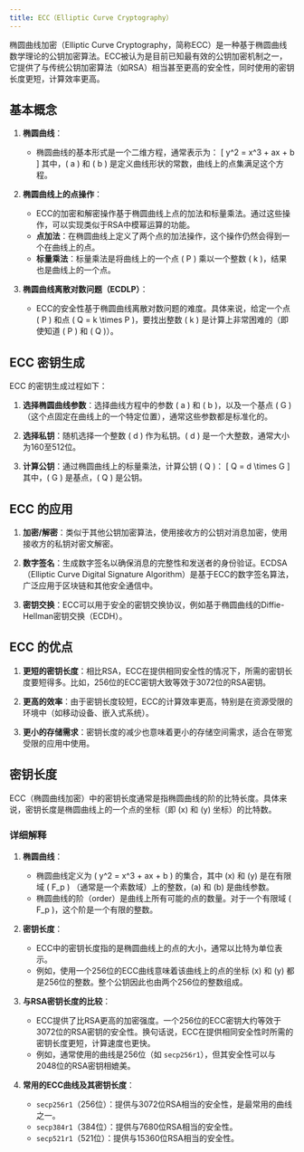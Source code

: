 ```yaml
---
title: ECC（Elliptic Curve Cryptography）
---
```


椭圆曲线加密（Elliptic Curve Cryptography，简称ECC）是一种基于椭圆曲线数学理论的公钥加密算法。ECC被认为是目前已知最有效的公钥加密机制之一，它提供了与传统公钥加密算法（如RSA）相当甚至更高的安全性，同时使用的密钥长度更短，计算效率更高。

## 基本概念

1. **椭圆曲线**：
   - 椭圆曲线的基本形式是一个二维方程，通常表示为：
     \[
     y^2 = x^3 + ax + b
     \]
     其中，\( a \) 和 \( b \) 是定义曲线形状的常数，曲线上的点集满足这个方程。

2. **椭圆曲线上的点操作**：
   - ECC的加密和解密操作基于椭圆曲线上点的加法和标量乘法。通过这些操作，可以实现类似于RSA中模幂运算的功能。
   - **点加法**：在椭圆曲线上定义了两个点的加法操作，这个操作仍然会得到一个在曲线上的点。
   - **标量乘法**：标量乘法是将曲线上的一个点 \( P \) 乘以一个整数 \( k \)，结果也是曲线上的一个点。

3. **椭圆曲线离散对数问题（ECDLP）**：
   - ECC的安全性基于椭圆曲线离散对数问题的难度。具体来说，给定一个点 \( P \) 和点 \( Q = k \times P \)，要找出整数 \( k \) 是计算上非常困难的（即使知道 \( P \) 和 \( Q \)）。

## ECC 密钥生成

ECC 的密钥生成过程如下：

1. **选择椭圆曲线参数**：选择曲线方程中的参数 \( a \) 和 \( b \)，以及一个基点 \( G \)（这个点固定在曲线上的一个特定位置），通常这些参数都是标准化的。

2. **选择私钥**：随机选择一个整数 \( d \) 作为私钥。\( d \) 是一个大整数，通常大小为160至512位。

3. **计算公钥**：通过椭圆曲线上的标量乘法，计算公钥 \( Q \)：
   \[
   Q = d \times G
   \]
   其中，\( G \) 是基点，\( Q \) 是公钥。

## ECC 的应用

1. **加密/解密**：类似于其他公钥加密算法，使用接收方的公钥对消息加密，使用接收方的私钥对密文解密。

2. **数字签名**：生成数字签名以确保消息的完整性和发送者的身份验证。ECDSA（Elliptic Curve Digital Signature Algorithm）是基于ECC的数字签名算法，广泛应用于区块链和其他安全通信中。

3. **密钥交换**：ECC可以用于安全的密钥交换协议，例如基于椭圆曲线的Diffie-Hellman密钥交换（ECDH）。

## ECC 的优点

1. **更短的密钥长度**：相比RSA，ECC在提供相同安全性的情况下，所需的密钥长度要短得多。比如，256位的ECC密钥大致等效于3072位的RSA密钥。

2. **更高的效率**：由于密钥长度较短，ECC的计算效率更高，特别是在资源受限的环境中（如移动设备、嵌入式系统）。

3. **更小的存储需求**：密钥长度的减少也意味着更小的存储空间需求，适合在带宽受限的应用中使用。

## 密钥长度

ECC（椭圆曲线加密）中的密钥长度通常是指椭圆曲线的阶的比特长度。具体来说，密钥长度是椭圆曲线上的一个点的坐标（即 \(x\) 和 \(y\) 坐标）的比特数。

### 详细解释

1. **椭圆曲线**：
   - 椭圆曲线定义为 \( y^2 = x^3 + ax + b \) 的集合，其中 \(x\) 和 \(y\) 是在有限域 \( F_p \) （通常是一个素数域）上的整数，\(a\) 和 \(b\) 是曲线参数。
   - 椭圆曲线的阶（order）是曲线上所有可能的点的数量。对于一个有限域 \( F_p \)，这个阶是一个有限的整数。

2. **密钥长度**：
   - ECC中的密钥长度指的是椭圆曲线上的点的大小，通常以比特为单位表示。
   - 例如，使用一个256位的ECC曲线意味着该曲线上的点的坐标 \(x\) 和 \(y\) 都是256位的整数。整个公钥因此也由两个256位的整数组成。

3. **与RSA密钥长度的比较**：
   - ECC提供了比RSA更高的加密强度。一个256位的ECC密钥大约等效于3072位的RSA密钥的安全性。换句话说，ECC在提供相同安全性时所需的密钥长度更短，计算速度也更快。
   - 例如，通常使用的曲线是256位（如 `secp256r1`），但其安全性可以与2048位的RSA密钥相媲美。

4. **常用的ECC曲线及其密钥长度**：
   - `secp256r1`（256位）：提供与3072位RSA相当的安全性，是最常用的曲线之一。
   - `secp384r1`（384位）：提供与7680位RSA相当的安全性。
   - `secp521r1`（521位）：提供与15360位RSA相当的安全性。
